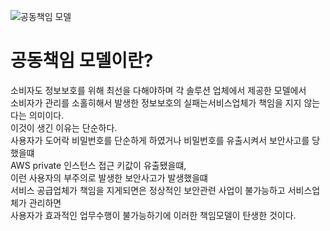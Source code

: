 ![공동책임 모델](https://www.cisecurity.org/-/media/project/cisecurity/cisecurity/data/media/img/uploads/2020/06/cis-hardened-images-shared-responsibility-model-2020-0608-1536x663.png)

# 공동책임 모델이란?

소비자도 정보보호를 위해 최선을 다해야하며 각 솔루션 업체에서 제공한 모델에서   
소비자가 관리를 소홀히해서 발생한 정보보호의 실패는서비스업체가 책임을 지지 않는다는 의미이다.   
이것이 생긴 이유는 단순하다.  
사용자가 도어락 비밀번호를 단순하게 하였거나 비밀번호를 유출시켜서 보안사고를 당했을떄  
AWS private 인스턴스 접근 키값이 유출됐을떄,   
이런 사용자의 부주의로 발생한 보안사고가 발생했을떄   
서비스 공급업체가 책임을 지게되면은 정상적인 보안관련 사업이 불가능하고 서비스업체가 관리하면  
사용자가 효과적인 업무수행이 불가능하기에 이러한 책임모델이 탄생한 것이다.  